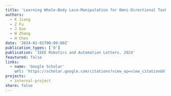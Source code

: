 ```yaml
---
title: 'Learning Whole-Body Loco-Manipulation for Omni-Directional Task Space Pose Tracking with a Wheeled-Quadrupedal-Manipulator'
authors:
  - K Jiang
  - Z Fu
  - J Guo
  - W Zhang
  - H Chen
date: '2024-01-01T00:00:00Z'
publication_types: ['0']
publication: 'IEEE Robotics and Automation Letters, 2024'
feautured: false
links:
  - name: 'Google Scholar'
    url: 'https://scholar.google.com/citations?view_op=view_citation&hl=en&user=sFTLO0EAAAAJ&cstart=20&pagesize=80&citation_for_view=sFTLO0EAAAAJ:UHK10RUVsp4C'
projects:
  - internal-project
share: false
---
```

